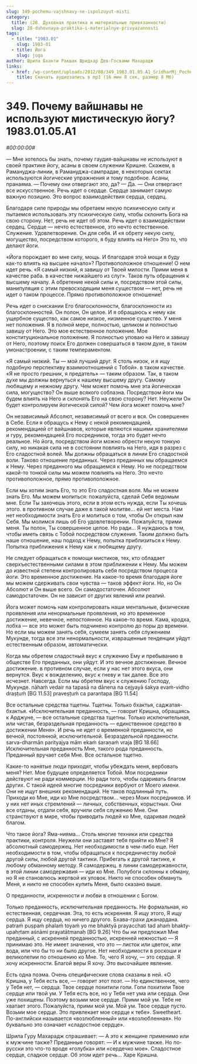 ```yaml
---
slug: 349-pochemu-vajshnavy-ne-ispolzuyut-misti
category:
  title: (28. Духовная практика и материальные привязанности)
  slug: 28-duhovnaya-praktika-i-materialnye-privyazannosti
tags:
  - title: "1983.01"
    slug: 1983-01
  - title: Йога
    slug: joga
author: Шрила Бхакти Ракшак Шридхар Дев-Госвами Махарадж
links:
  - href: /wp-content/uploads/2012/08/349_1983.01.05.A1_SridharMj_Pochemu_vaishnavy_ne_ispolzuyut_misticheskuyu_yogu.mp3
    title: Скачать аудиозапись в mp3 (16 мин 8 сек, размер 8 Мб)
---
```


# 349. Почему вайшнавы не используют мистическую йогу? 1983.01.05.A1

*#00:00:00#*

— Мне хотелось бы знать, почему гаудия-вайшнавы не используют в своей практике йогу, асаны в своем служении Кришне. Скажем, в Рамануджа-линии, в Рамануджа-сампрадае, в некоторых сектах используются йогические упражнения и тому подобное. Асаны, пранаяма. — Почему они отвергают это, да? — Да. — Они отвергают все искусственное. Речь идет о сердце. Сердце занимает самую важную позицию. Это вопрос взаимодействия сердца, сердец.

Благодаря силе природы мы обретаем некую психическую силу и пытаемся использовать эту психическую силу, чтобы склонить Бога на свою сторону. Нет, речь не идет об этом. Речь идет о взаимодействии сердец. Сердце — нечто естественное, это нечто естественное. Служение. Удовлетворение. Он для себя. И «я обрету некую силу, могущество, посредством которого, я буду влиять на Него» Это то, что делают йоги.

«Йога порождает во мне силу, мощь. И благодаря этой мощи я буду как-то влиять на высшее начало»? Противоположное отношение! О нем идет речь. «Я самый низкий, я завишу от Твоей милости. Прими меня в качестве раба. в качестве нижайшего из слуг». Таков путь обращения к высшему началу. А обретение некой силы и, посредством этой силы, манипуляция с этим превосходящим меня существом — нет, речь не идет о таком процессе. Прямо противоположное отношение!

Речь идет о снискании Его благосклонности, благосклонности из благосклонностей. Он полон, Он целое. И я обращаюсь к нему как ущербное существо, как самое низкое, низменное существо. У меня нет положения. Я в полной мере, полностью, целиком и полностью завишу от Него. Это мое естественное положение. Мое конституциональное положение. Я полностью уповаю на Него и завишу от Него, поэтому поиск Его должен совершаться в таком духе, в таком умонастроении, с таким темпераментом.

«Я самый низкий. Ты — мой лучший друг. Я столь низок, и я ищу подобную перспективу взаимоотношений с Тобой». в таком качестве. «Я не просто грешник, я предатель» — таким образом. Так, в таком духе мы должны вернуться к нашему высшему другу. Самому любящему и нежному другу. Чем может помочь мне эта йогическая сила, могущество? Он выше всякого соблазна. Посредством йоги мы будем влиять на Него и склонять Его на свою сторону? Нет. Неужели Он будет контролируем йогической силой? Чем йога может помочь мне?

Он независимый Абсолют, независимый от всего и вся. Он совершенен в Себе. Если я обращусь к Нему с некой рекомендацией, рекомендацией от вайшнавов, которые являются нашими хранителями и гуру, рекомендацией Его посредников, тогда это будет нечто реальное. Но йога, посредством йоги можно обрести некую тонкую силу, но никакая сила не в состоянии повлиять на Него, идя в разрез с Его сладостной волей. Мы должны обращаться в линии Его сладостной воли. Таково отношение преданных. Через преданных мы обращаемся к Нему. Через преданного мы обращаемся к Нему. Но не посредством какой-то тонкой силы мы можем повлиять на Него. Это нечто противоположное, прямо противоположное.

Если мы хотим знать Его, то это Его сладостная воля. Мы не можем знать Его. Мы можем молиться: пожалуйста, сделай Себя ведомым мне. Если Ты захочешь этого, если в этом есть нужда, если Ты хочешь этого. в противном случае даже в такой молитве… ей нет места. Нам нет необходимости знать Его и молиться о том, чтобы Он открыл нам Себя. Мы молимся лишь об Его удовлетворении. Пожалуйста, прими меня. Ты полон, Ты совершенное целое. Но ради… Я нуждаюсь в том, чтобы иметь связь с Тобой посредством служения. Таким должно быть наше отношение, наш подход к Нему, попытка приблизиться к Нему. Попытка приближения к Нему как к любящему другу.

Не следует обращаться к помощи мистиков, тех, кто обладает сверхъестественными силами в этом приближении к Нему. Мы можем до известной степени контролировать себя посредством процесса йоги. Это временное достижение. На какое-то время благодаря йоге мы можем сдерживать свои чувства — таков эффект йоги. Но, но Он Абсолют и Он выше всего. Он самодостаточен. Абсолют самодостаточен. Он не зависит от других явлений или реалий.

Йога может помочь нам контролировать наши ментальные, физические проявления или ненормальные проявления, но это временное достижение, невечное, непостоянное. На какое-то время. Кама, кродха, лобха — все это может быть подчинено контролю до поры до времени. Но если мы можем занять себя, сумеем занять себя служением Мукунде, тогда все эти ненормальности, извращенные тенденции уйдут естественным образом, автоматически.

Когда мы обретем сладостный вкус к служению Ему и пребыванию в обществе Его преданных, они уйдут. И это вечное достижение. Вечное достижение. в противном случае, если у нас нет этого вкуса, они вернутся. Вкус к вожделению, вкус к гневу и так далее. Все это исчезнет. Навсегда. Если мы обретем вкус к служению Господу, Мукунде. nāhaḿ vedair na tapasā na dānena na cejyayā śakya evaḿ-vidho draṣṭuḿ [BG 11.53] praveṣṭuḿ ca parantapa [BG 11.54]

Все остальные средства тщетны. Тщетны. Только бхактья, саджатая-бхактья. «Исключительная преданность, — говорит Кришна, обращаясь к Арджуне, — все остальные средства тщетны. Только исключительная, или чистая, безраздельная преданность — единственное средство в достижении Меня». И речь не идет о временной преданности, но вечной, постоянной, исключительной. Безраздельной преданности. sarva-dharmān parityajya mām ekaḿ śaraṇaḿ vraja [BG 18.66] Исключительная преданность Мне, такого рода преданность. Преданный вручает себя Мне. Все остальное тщетно.

Какие-то нанятые люди приходят, чтобы убеждать меня, вербовать меня? Нет. Мое будущее определяется Тобой. Мои посредники действуют не ради коммерции. Но ради того, чтобы одаривать благом других. С такой идеей многие посредники вербуют от Моего имени. Они не ищут внешних рекомендаций. Не таков подлинный путь. Приходи ко Мне, иди ко Мне посредством… через Моих посредников. И у них нет иных стремлений — личных, собственных, корыстных. Они все отданы, отдали себя, вручили себя служению Мне. Они странствуют в мире, чтобы приводить людей ко Мне, одаривая людей благом.

Что такое йога? Яма-нияма… Столь многие техники или средства практики, контроля. Неужели они заставят тебя прийти ко Мне? Я абсолютный самодержец. Нет необходимости в чем-либо еще. Нет необходимости в том, чтобы обращаться к посредничеству любой другой силы, любой другой тактики. Прибегать к другой тактике, к любому обманному методу. Я самодержец. в линии самодержавности, в этой линии самодержавия — иди ко Мне. Полубоги склонны к обману, но Я не становлюсь жертвой их уловок. Никто не способен обмануть Меня, и никто не способен купить Меня, было сказано выше.

О преданности, искренности и любви в отношении с Богом.

Только преданность, исключительная преданность. Не формальная, но естественная, сердечная. Эта, то есть искренняя. Я ищу этого, Я ищу сердца. Я ищу сердца, но ничего другого. Бхава-грахи джанардана. patraḿ puṣpaḿ phalaḿ toyaḿ yo me bhaktyā prayacchati tad ahaḿ bhakty-upahṛtam aśnāmi prayatātmanaḥ [BG 9.26] Что бы ни предложил Мне преданный, с искренней преданностью, искренней нежностью — Я принимаю это. Не имеет значения, что это — листок или цветок, или вода, или что бы то ни было другое. Нет необходимости в роскоши и великолепии по отношению ко Мне. То, чего Я хочу, — это сердце. Я хочу искренности. Благой веры Я хочу. Это высочайшее явление.

Есть одна поэма. Очень специфические слова сказаны в ней. «О Кришна, у Тебя есть все, — говорит этот поэт. — Но единственное, чего у Тебя нет, — сердца. Твое сердце похитили гопи. Гопи похитили Твое сердце или твой ум. У Тебя есть все, но у Тебя нет ума или сердца. Они уже похищены. Поэтому возьми мое сердце. Прими мой ум. Тебе не хватает этого. Пожалуйста, прими мой ум. Мой ум. Твое сердце пусто. Возьми мое сердце. Это привлекает мое сердце к тебе». Sweetheart. По-английски называется «возлюбленный» или «возлюбленная». Но буквально это означает «сладостное сердце».

Шрила Гуру Махарадж спрашивает: — А это к женщине применимо или к мужчине также? Преданные говорят: — И к мужчине также. Но по-русски это что-то вроде «голубка» или «сердечко мое». Сладостное сердце, сладкое сердце. Об этом идет речь… Харе Кришна.

